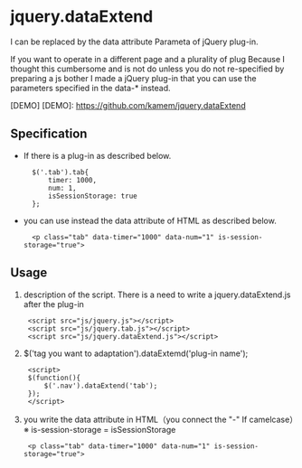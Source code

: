 jquery.dataExtend
=================

I can be replaced by the data attribute Parameta of jQuery plug-in.

If you want to operate in a different page and a plurality of plug 
Because I thought this cumbersome and is not do unless you do not re-specified by preparing a js bother 
I made a jQuery plug-in that you can use the parameters specified in the data-* instead.

[DEMO]
[DEMO]: https://github.com/kamem/jquery.dataExtend

Specification
-----
* If there is a plug-in as described below.

		$('.tab').tab{
			timer: 1000,
			num: 1,
			isSessionStorage: true
		};

* you can use instead the data attribute of HTML as described below.

		<p class="tab" data-timer="1000" data-num="1" is-session-storage="true">


Usage
-----
1. description of the script. There is a need to write a jquery.dataExtend.js after the plug-in

		<script src="js/jquery.js"></script>
		<script src="js/jquery.tab.js"></script>
		<script src="js/jquery.dataExtend.js"></script>

2. $('tag you want to adaptation').dataExtemd('plug-in name');

		<script>
		$(function(){
			$('.nav').dataExtend('tab');
		});
		</script>

3. you write the data attribute in HTML（you connect the "-" If camelcase）※ is-session-storage = isSessionStorage

		<p class="tab" data-timer="1000" data-num="1" is-session-storage="true">
